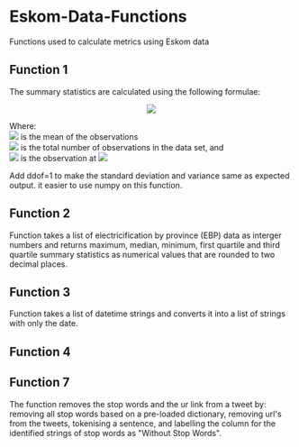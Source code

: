 # Eskom-Data-Functions
 Functions used to calculate metrics using Eskom data

## Function 1
The summary statistics are calculated using the following formulae:

<center><img src="https://render.githubusercontent.com/render/math?math=\mu=\frac{1}{n}\sum_{i=1}^n x_i"></center>


Where:<br>
<img src="https://render.githubusercontent.com/render/math?math=\mu"> is the mean of the observations<br> 
<img src="https://render.githubusercontent.com/render/math?math=n"> is the total number of observations in the data set, and<br>
<img src="https://render.githubusercontent.com/render/math?math=x_{i}"> is the observation at <img src="https://render.githubusercontent.com/render/math?math=i">

Add ddof=1 to make the standard deviation and variance same as expected output. it easier to use numpy on this function. 

## Function 2
 Function takes a list of electricification by province (EBP) data as interger numbers and returns maximum, median, minimum, first quartile and third quartile summary statistics as numerical values that are rounded to two decimal places.
 
## Function 3
 Function takes a list of datetime strings and converts
 it into a list of strings with only the date.

## Function 4

## Function 7
  The function removes the stop words and the ur link from a tweet by:
    removing all stop words based on a pre-loaded dictionary, 
    removing url's from the tweets, 
    tokenising a sentence, 
    and labelling the column for the identified strings of stop words as "Without Stop Words".
